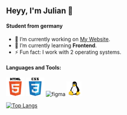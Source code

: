 ## Heyy, I'm Julian 👋
#### Student from germany

- 🔭 I’m currently working on [My Website](https://julianplatz.netlify.app).
- 🌱 I’m currently learning **Frontend**.
- ⚡️ Fun fact: I work with 2 operating systems.

#### Languages and Tools:
<p> 
  <img src="https://raw.githubusercontent.com/devicons/devicon/master/icons/html5/html5-original-wordmark.svg" alt="html5" width="50" height="50"/>
  <img src="https://raw.githubusercontent.com/devicons/devicon/master/icons/css3/css3-original-wordmark.svg" alt="css3" width="50" height="50"/>
  <img src="https://www.vectorlogo.zone/logos/figma/figma-icon.svg" alt="figma" width="40" height="40"/>
  <img src="https://raw.githubusercontent.com/devicons/devicon/master/icons/linux/linux-original.svg" alt="linux" width="40" height="40"/>
</p>

[![Top Langs](https://github-readme-stats.vercel.app/api/top-langs/?username=julianplatz&layout=compact)](https://github.com/anuraghazra/github-readme-stats)

